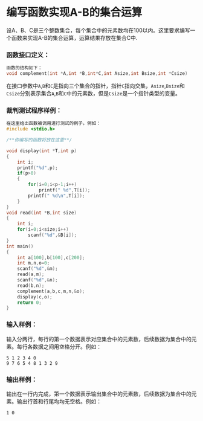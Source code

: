 # 编写函数实现A-B的集合运算
设A、B、C是三个整数集合，每个集合中的元素数均在100以内。这里要求编写一个函数来实现A-B的集合运算，运算结果存放在集合C中.

### 函数接口定义：
```c++
函数的结构如下：
void complement(int *A,int *B,int*C,int Asize,int Bsize,int *Csize)
```
在接口参数中`A`,`B`和`C`是指向三个集合的指针，指针`C`指向交集，`Asize`,`Bsize`和`Csize`分别表示集合`A`,`B`和`C`中的元素数，但是`Csize`是一个指针类型的变量。

### 裁判测试程序样例：
```c++
在这里给出函数被调用进行测试的例子。例如：
#include <stdio.h>

/**你编写的函数将放在这里**/

void display(int *T,int p)
{
    int i;
    printf("%d",p);
    if(p>0)
    {
        for(i=0;i<p-1;i++)
            printf(" %d",T[i]);
        printf(" %d\n",T[i]);
    }
}
void read(int *B,int size)
{
    int i;
    for(i=0;i<size;i++)
        scanf("%d",&B[i]);
}
int main()
{
    int a[100],b[100],c[200];
    int m,n,o=0;
    scanf("%d",&m);
    read(a,m);
    scanf("%d",&n);
    read(b,n);
    complement(a,b,c,m,n,&o);
    display(c,o);
    return 0;
}
```

### 输入样例：

输入分两行，每行的第一个数据表示对应集合中的元素数，后续数据为集合中的元素。每行各数据之间用空格分开。例如：
```in
5 1 2 3 4 0
9 7 6 5 4 8 1 3 2 9
```

### 输出样例：

输出在一行内完成，第一个数据表示输出集合中的元素数，后续数据为集合中的元素。输出行首和行尾均均无空格。例如：
```out
1 0
```


